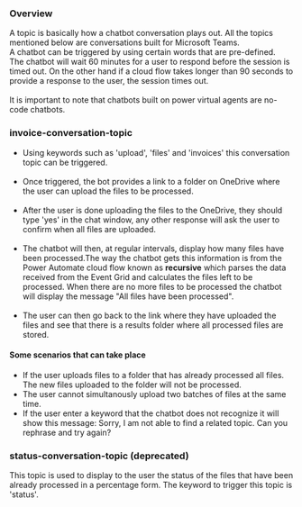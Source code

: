 ### Overview
A topic is basically how a chatbot conversation plays out. All the topics mentioned below are conversations built for Microsoft Teams. <br>A chatbot can be triggered by using certain words that are pre-defined.<br> The chatbot will wait 60 minutes for a user to respond before the session is timed out. On the other hand if a cloud flow takes longer than 90 seconds to provide a response to the user, the session times out.  <br><br>It is important to note that chatbots built on power virtual agents are no-code chatbots.

### invoice-conversation-topic
<ul>
<li>Using keywords such as 'upload', 'files' and 'invoices' this conversation topic can be triggered.</li><br>
<li>Once triggered, the bot provides a link to a folder on OneDrive where the user can upload the files to be processed.</li><br>
<li>After the user is done uploading the files to the OneDrive, they should type 'yes' in the chat window, any other response will ask the user to confirm when all files are uploaded.</li>
<br><li> The chatbot will then, at regular intervals, display how many files have been processed.The way the chatbot gets this information is from the Power Automate cloud flow known as <b>recursive</b> which parses the data received from the Event Grid and calculates the files left to be processed. When there are no more files to be processed the chatbot will display the message "All files have been processed".</li>
<br><li> The user can then go back to the link where they have uploaded the files and see that there is a results folder where all processed files are stored.</li></ul>

#### Some scenarios that can take place

<ul>
  <li>If the user uploads files to a folder that has already processed all files. The new files uploaded to the folder will not be processed.</li>
  <li>The user cannot simultanously upload two batches of files at the same time.</li>
  <li>If the user enter a keyword that the chatbot does not recognize it will show this message: Sorry, I am not able to find a related topic. Can you rephrase and try again?
  
</ul>  

### status-conversation-topic (deprecated)
This topic is used to display to the user the status of the files that have been already processed in a percentage form. The keyword to trigger this topic is 'status'.

